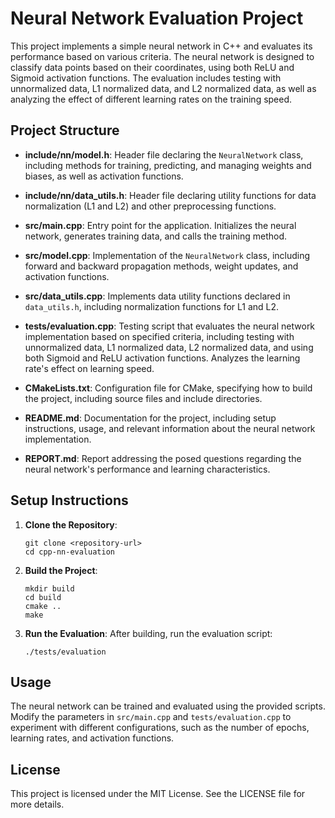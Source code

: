 # Neural Network Evaluation Project

This project implements a simple neural network in C++ and evaluates its performance based on various criteria. The neural network is designed to classify data points based on their coordinates, using both ReLU and Sigmoid activation functions. The evaluation includes testing with unnormalized data, L1 normalized data, and L2 normalized data, as well as analyzing the effect of different learning rates on the training speed.

## Project Structure

- **include/nn/model.h**: Header file declaring the `NeuralNetwork` class, including methods for training, predicting, and managing weights and biases, as well as activation functions.
  
- **include/nn/data_utils.h**: Header file declaring utility functions for data normalization (L1 and L2) and other preprocessing functions.

- **src/main.cpp**: Entry point for the application. Initializes the neural network, generates training data, and calls the training method.

- **src/model.cpp**: Implementation of the `NeuralNetwork` class, including forward and backward propagation methods, weight updates, and activation functions.

- **src/data_utils.cpp**: Implements data utility functions declared in `data_utils.h`, including normalization functions for L1 and L2.

- **tests/evaluation.cpp**: Testing script that evaluates the neural network implementation based on specified criteria, including testing with unnormalized data, L1 normalized data, L2 normalized data, and using both Sigmoid and ReLU activation functions. Analyzes the learning rate's effect on learning speed.

- **CMakeLists.txt**: Configuration file for CMake, specifying how to build the project, including source files and include directories.

- **README.md**: Documentation for the project, including setup instructions, usage, and relevant information about the neural network implementation.

- **REPORT.md**: Report addressing the posed questions regarding the neural network's performance and learning characteristics.

## Setup Instructions

1. **Clone the Repository**: 
   ```
   git clone <repository-url>
   cd cpp-nn-evaluation
   ```

2. **Build the Project**:
   ```
   mkdir build
   cd build
   cmake ..
   make
   ```

3. **Run the Evaluation**:
   After building, run the evaluation script:
   ```
   ./tests/evaluation
   ```

## Usage

The neural network can be trained and evaluated using the provided scripts. Modify the parameters in `src/main.cpp` and `tests/evaluation.cpp` to experiment with different configurations, such as the number of epochs, learning rates, and activation functions.

## License

This project is licensed under the MIT License. See the LICENSE file for more details.